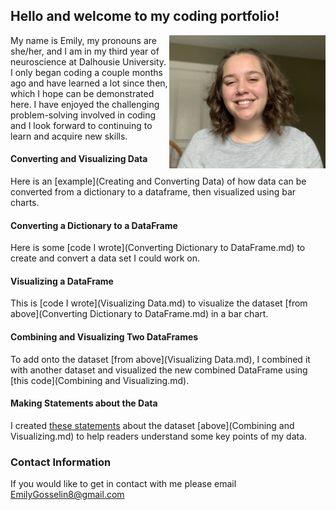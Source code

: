 ## Hello and welcome to my coding portfolio!

<img align="right" src="IMG_5250.jpeg" width="250"/>

My name is Emily, my pronouns are she/her, and I am in my third year of neuroscience at Dalhousie University. I only began coding a couple months ago and have learned a lot since then, which I hope can be demonstrated here. I have enjoyed the challenging problem-solving involved in coding and I look forward to continuing to learn and acquire new skills.

#### Converting and Visualizing Data
Here is an [example](Creating and Converting Data) of how data can be converted from a dictionary to a dataframe, then visualized using bar charts.

#### Converting a Dictionary to a DataFrame
Here is some [code I wrote](Converting Dictionary to DataFrame.md) to create and convert a data set I could work on.

#### Visualizing a DataFrame
This is [code I wrote](Visualizing Data.md) to visualize the dataset [from above](Converting Dictionary to DataFrame.md) in a bar chart.

#### Combining and Visualizing Two DataFrames
To add onto the dataset [from above](Visualizing Data.md), I combined it with another dataset and visualized the new combined DataFrame using [this code](Combining and Visualizing.md).

#### Making Statements about the Data
I created [these statements](Statements.md) about the dataset [above](Combining and Visualizing.md) to help readers understand some key points of my data.

### Contact Information

If you would like to get in contact with me please email [EmilyGosselin8@gmail.com](mailto:emilygosselin8@gmail.com)
